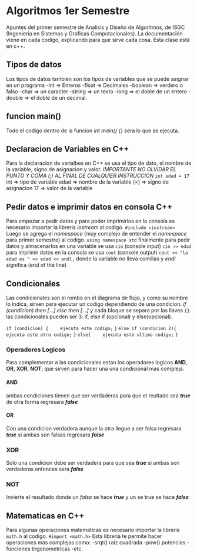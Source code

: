 # Algoritmos 1er Semestre
Apuntes del primer semestre de Analisis y Diseño de Algoritmos, de ISGC (Ingenieria en Sistemas y Graficas Computacionales). La documentación viene en cada codigo, explicando para que sirve cada cosa. Esta clase está en c++.

## Tipos de datos
Los tipos de datos también son los tipos de variables que se puede asignar en un programa
-int => Enteros 
-float => Decimales
-boolean => verdero o falso
-char => un caracter
-string => un texto
-long => el doble de un entero
-double => el doble de un decimal.

## funcion main() 
Todo el codigo dentro de la funcion *int main() {}* sera lo que se ejecuta. 

## Declaracion de Variables en C++
Para la declaracion de varialbes en C++ se usa el tipo de dato, el nombre de la variable, signo de asignacion y valor.
*IMPORTANTE NO OLVIDAR EL PUNTO Y COMA (;) AL FINAL DE CUALQUIER INSTRUCCION*
`int edad = 17`
int => tipo de variable
edad => nombre de la variable
(=) => signo de asignacion
17 => valor de la variable

## Pedir datos e imprimir datos en consola C++
Para empezar a pedir datos y para poder imprimirlos en la consola es necesario importar la libreria *iostream* al codigo.
`#include <iostream>`
Luego se agrega el *namespace* (muy complejo de entender el *namespace* para primer semestre) al codigo.
`using namespace std`
finalmente para pedir datos y almacenarlos en una variable se usa `cin` (console input)
`cin >> edad`
para imprimir datos en la consola se usa `cout` (console output)
`cout << "la edad es " << edad << endl;`
donde la variable no lleva comillas y *endl* significa (end of the line)

## Condicionales 
Las condicionales son el rombo en el diagrama de flujo, y como su nombre lo indica, sirven para ejecutar un codigo dependiendo de una condicion. *if (condicion) then [...] else then [...]* y cada bloque se separa por las llaves `{}`. las condicionales pueden ser 3: if, else if (opcional) y else(opcional).

`if (condicion) {`
`    ejecuta este codigo;`
`}`
`else if (condicion 2){`
`    ejecuta este otro codigo;`
`}`
`else{`
`    ejecuta este ultimo codigo;`
`}`   

### Operadores Logicos
Para complementar a las condicionales estan los operadores logicos **AND**, **OR**, **XOR**, **NOT**; que sirven para hacer una una condicional mas compleja. 
#### AND
ambas condiciones tienen que ser verdaderas para que el reultado sea ***true*** de otra forma regresara ***false***
#### OR
Con una condicion verdadera aunque la otra llegue a ser falsa regresara ***true*** si ambas son falsas regresara ***false***
### XOR
Solo una condicion debe ser verdadera para que sea ***true*** si ambas son verdaderas entonces sera ***false***
### NOT
Invierte el resultado donde un *false* se hace ***true*** y un se true se hace ***false***

## Matematicas en C++
Para algunas operaciones matematicas es necesario importar la libreria `math.h` al codigo.
`#import <math.h>`
Esta libreria te permite hacer operaciones mas complejas como:
-srqt() raiz cuadrada
-pow() potencias
-funciones trigonometricas
-etc.